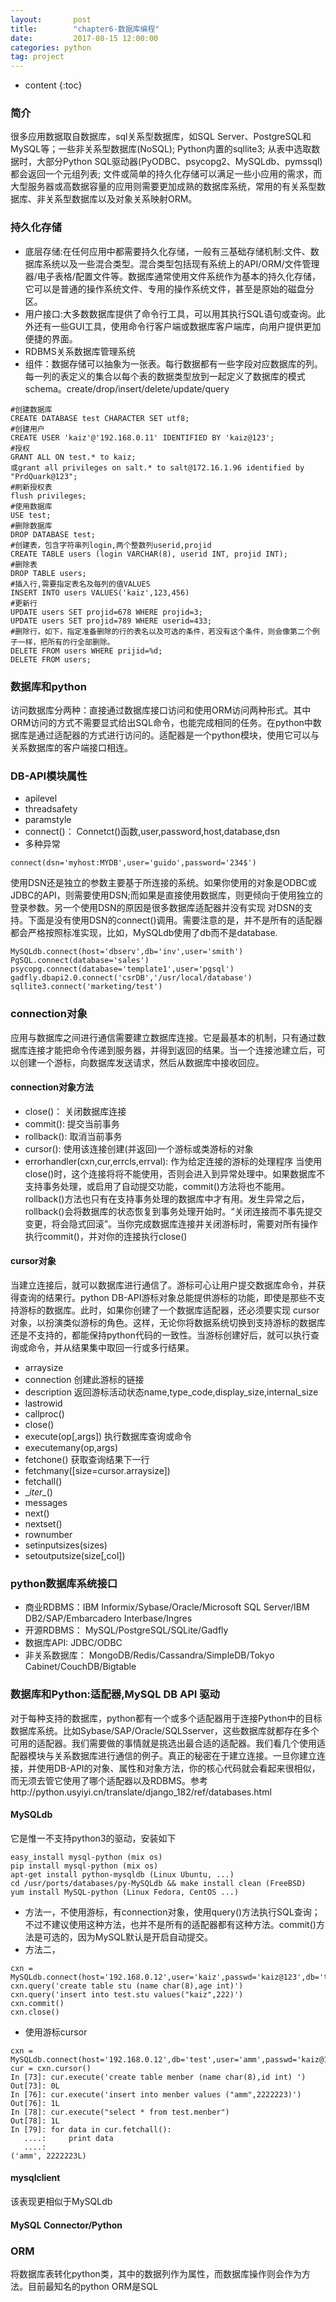 ```yaml
---
layout:       post
title:        "chapter6-数据库编程"
date:         2017-08-15 12:00:00
categories: python
tag: project
---
```


* content
{:toc}

### 简介
很多应用数据取自数据库，sql关系型数据库，如SQL Server、PostgreSQL和MySQL等；一些非关系型数据库(NoSQL); Python内置的sqllite3; 从表中选取数据时，大部分Python SQL驱动器(PyODBC、psycopg2、MySQLdb、pymssql)都会返回一个元组列表;
文件或简单的持久化存储可以满足一些小应用的需求，而大型服务器或高数据容量的应用则需要更加成熟的数据库系统，常用的有关系型数据库、非关系型数据库以及对象关系映射ORM。
### 持久化存储
+ 底层存储:在任何应用中都需要持久化存储，一般有三基础存储机制:文件、数据库系统以及一些混合类型。混合类型包括现有系统上的API/ORM/文件管理器/电子表格/配置文件等。数据库通常使用文件系统作为基本的持久化存储，它可以是普通的操作系统文件、专用的操作系统文件，甚至是原始的磁盘分区。
+ 用户接口:大多数数据库提供了命令行工具，可以用其执行SQL语句或查询。此外还有一些GUI工具，使用命令行客户端或数据库客户端库，向用户提供更加便捷的界面。
+ RDBMS关系数据库管理系统
+ 组件：数据存储可以抽象为一张表。每行数据都有一些字段对应数据库的列。每一列的表定义的集合以每个表的数据类型放到一起定义了数据库的模式schema。create/drop/insert/delete/update/query
```
#创建数据库
CREATE DATABASE test CHARACTER SET utf8;
#创建用户
CREATE USER 'kaiz'@'192.168.0.11' IDENTIFIED BY 'kaiz@123';
#授权
GRANT ALL ON test.* to kaiz;
或grant all privileges on salt.* to salt@172.16.1.96 identified by "PrdQuark@123";
#刷新授权表
flush privileges;
#使用数据库
USE test;
#删除数据库
DROP DATABASE test;
#创建表，包含字符串列login,两个整数列userid,projid
CREATE TABLE users (login VARCHAR(8), userid INT, projid INT);
#删除表
DROP TABLE users;
#插入行,需要指定表名及每列的值VALUES
INSERT INTO users VALUES('kaiz',123,456)
#更新行
UPDATE users SET projid=678 WHERE projid=3;
UPDATE users SET projid=789 WHERE userid=433;
#删除行，如下，指定准备删除的行的表名以及可选的条件，若没有这个条件，则会像第二个例子一样，把所有的行全部删除。
DELETE FROM users WHERE prijid=%d;
DELETE FROM users;
```
### 数据库和python
访问数据库分两种：直接通过数据库接口访问和使用ORM访问两种形式。其中ORM访问的方式不需要显式给出SQL命令，也能完成相同的任务。在python中数据库是通过适配器的方式进行访问的。适配器是一个python模块，使用它可以与关系数据库的客户端接口相连。

### DB-API模块属性
+ apilevel
+ threadsafety
+ paramstyle
+ connect()： Connetct()函数,user,password,host,database,dsn
+ 多种异常
```
connect(dsn='myhost:MYDB',user='guido',password='234$')
```
使用DSN还是独立的参数主要基于所连接的系统。如果你使用的对象是ODBC或JDBC的API，则需要使用DSN;而如果是直接使用数据库，则更倾向于使用独立的登录参数。另一个使用DSN的原因是很多数据库适配器并没有实现 对DSN的支持。下面是没有使用DSN的connect()调用。需要注意的是，并不是所有的适配器都会严格按照标准实现，比如，MySQLdb使用了db而不是database.
```
MySQLdb.connect(host='dbserv',db='inv',user='smith')
PgSQL.connect(database='sales')
psycopg.connect(database='template1',user='pgsql')
gadfly.dbapi2.0.connect('csrDB','/usr/local/database')
sqllite3.connect('marketing/test')
```
### connection对象
应用与数据库之间进行通信需要建立数据库连接。它是最基本的机制，只有通过数据库连接才能把命令传递到服务器，并得到返回的结果。当一个连接池建立后，可以创建一个游标，向数据库发送请求，然后从数据库中接收回应。
#### connection对象方法
+ close()： 关闭数据库连接
+ commit(): 提交当前事务
+ rollback(): 取消当前事务
+ cursor(): 使用该连接创建(并返回)一个游标或类游标的对象
+ errorhandler(cxn,cur,errcls,errval): 作为给定连接的游标的处理程序
当使用close()时，这个连接将将不能使用，否则会进入到异常处理中。如果数据库不支持事务处理，或启用了自动提交功能，commit()方法将也不能用。rollback()方法也只有在支持事务处理的数据库中才有用。发生异常之后，rollback()会将数据库的状态恢复到事务处理开始时。“关闭连接而不事先提交变更，将会隐式回滚”。当你完成数据库连接并关闭游标时，需要对所有操作执行commit()，并对你的连接执行close()
#### cursor对象
当建立连接后，就可以数据库进行通信了。游标可心让用户提交数据库命令，并获得查询的结果行。python DB-API游标对象总能提供游标的功能，即使是那些不支持游标的数据库。此时，如果你创建了一个数据库适配器，还必须要实现 cursor对象，以扮演类似游标的角色。这样，无论你将数据系统切换到支持游标的数据库还是不支持的，都能保持python代码的一致性。当游标创建好后，就可以执行查询或命令，并从结果集中取回一行或多行结果。
+ arraysize
+ connection 创建此游标的链接
+ description 返回游标活动状态name,type_code,display_size,internal_size
+ lastrowid
+ callproc()
+ close()
+ execute(op[,args]) 执行数据库查询或命令
+ executemany(op,args)
+ fetchone() 获取查询结果下一行
+ fetchmany([size=cursor.arraysize])
+ fetchall()
+ \__iter\__()
+ messages
+ next()
+ nextset()
+ rownumber
+ setinputsizes(sizes)
+ setoutputsize(size[,col])
### python数据库系统接口
+ 商业RDBMS：IBM Informix/Sybase/Oracle/Microsoft SQL Server/IBM DB2/SAP/Embarcadero Interbase/Ingres
+ 开源RDBMS： MySQL/PostgreSQL/SQLite/Gadfly
+ 数据库API: JDBC/ODBC
+ 非关系数据库： MongoDB/Redis/Cassandra/SimpleDB/Tokyo Cabinet/CouchDB/Bigtable
### 数据库和Python:适配器,MySQL DB API 驱动
对于每种支持的数据库，python都有一个或多个适配器用于连接Python中的目标数据库系统。比如Sybase/SAP/Oracle/SQLSserver，这些数据库就都存在多个可用的适配器。我们需要做的事情就是挑选出最合适的适配器。我们看几个使用适配器模块与关系数据库进行通信的例子。真正的秘密在于建立连接。一旦你建立连接，并使用DB-API的对象、属性和对象方法，你的核心代码就会看起来很相似，而无须去管它使用了哪个适配器以及RDBMS。参考http://python.usyiyi.cn/translate/django_182/ref/databases.html
#### MySQLdb
它是惟一不支持python3的驱动，安装如下
```
easy_install mysql-python (mix os)
pip install mysql-python (mix os)
apt-get install python-mysqldb (Linux Ubuntu, ...)
cd /usr/ports/databases/py-MySQLdb && make install clean (FreeBSD)
yum install MySQL-python (Linux Fedora, CentOS ...)
```
+ 方法一，不使用游标，有connection对象，使用query()方法执行SQL查询；不过不建议使用这种方法，也并不是所有的适配器都有这种方法。commit()方法是可选的，因为MySQL默认是开启自动提交。
+ 方法二，
```
cxn = MySQLdb.connect(host='192.168.0.12',user='kaiz',passwd='kaiz@123',db='test')
cxn.query('create table stu (name char(8),age int)')
cxn.query('insert into test.stu values("kaiz",222)')
cxn.commit()
cxn.close()
```
+ 使用游标cursor
```
cxn = MySQLdb.connect(host='192.168.0.12',db='test',user='amm',passwd='kaiz@123')
cur = cxn.cursor()
In [73]: cur.execute('create table menber (name char(8),id int) ')
Out[73]: 0L
In [76]: cur.execute('insert into menber values ("amm",2222223)')
Out[76]: 1L
In [78]: cur.execute("select * from test.menber")
Out[78]: 1L
In [79]: for data in cur.fetchall():
   ....:     print data
   ....:     
('amm', 2222223L)
```
#### mysqlclient
该表现更相似于MySQLdb
#### MySQL Connector/Python

### ORM
将数据库表转化python类，其中的数据列作为属性，而数据库操作则会作为方法。目前最知名的python ORM是SQL
